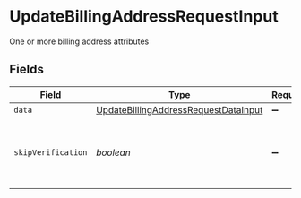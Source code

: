 # UpdateBillingAddressRequestInput

One or more billing address attributes


## Fields

| Field                                                                                               | Type                                                                                                | Required                                                                                            | Description                                                                                         |
| --------------------------------------------------------------------------------------------------- | --------------------------------------------------------------------------------------------------- | --------------------------------------------------------------------------------------------------- | --------------------------------------------------------------------------------------------------- |
| `data`                                                                                              | [UpdateBillingAddressRequestDataInput](../../models/shared/updatebillingaddressrequestdatainput.md) | :heavy_minus_sign:                                                                                  | N/A                                                                                                 |
| `skipVerification`                                                                                  | *boolean*                                                                                           | :heavy_minus_sign:                                                                                  | When set to true, the address will be saved without verification                                    |